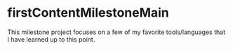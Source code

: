 # firstContentMilestoneMain
This milestone project focuses on a few of my favorite tools/languages that I have learned up to this point.
